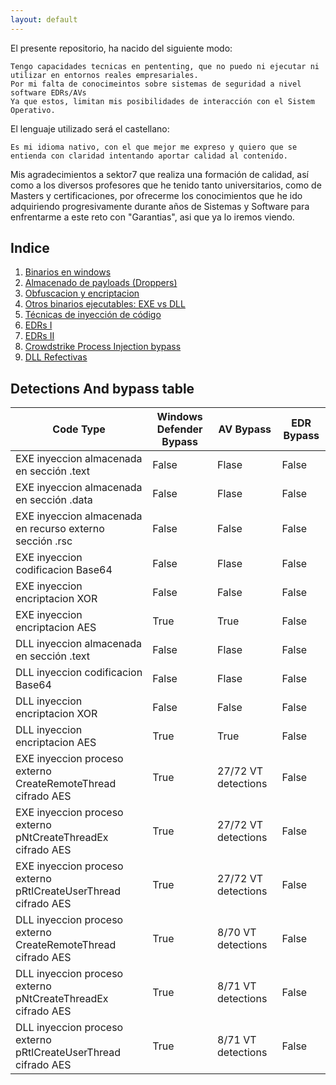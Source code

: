 ```yaml
---
layout: default
---
```



El presente repositorio, ha nacido del siguiente modo:

```
Tengo capacidades tecnicas en pententing, que no puedo ni ejecutar ni utilizar en entornos reales empresariales.
Por mi falta de conocimeintos sobre sistemas de seguridad a nivel software EDRs/AVs
Ya que estos, limitan mis posibilidades de interacción con el Sistem Operativo.
```

El lenguaje utilizado será el castellano:

```
Es mi idioma nativo, con el que mejor me expreso y quiero que se entienda con claridad intentando aportar calidad al contenido.
```

Mis agradecimientos a sektor7 que realiza una formación de calidad, así como a los diversos profesores que he tenido tanto universitarios, como de Masters y certificaciones, por ofrecerme los conocimientos que he ido adquiriendo progresivamente durante años de Sistemas y Software para enfrentarme a este reto con "Garantias", asi que ya lo  iremos viendo.

## Indice
  1. [Binarios en windows](./Binario_windows.html)
  2. [Almacenado de payloads (Droppers)](./Droppers_codigo.html)
  3. [Obfuscacion y encriptacion](./Obfuscacion_encriptacion.html)
  4. [Otros binarios ejecutables: EXE vs DLL](./exe_vs_dll.html)
  5. [Técnicas de inyección de código](./injection_types.html)
  6. [EDRs I](./EDRs.html)
  7. [EDRs II](./EDRS_deeper.html)
  8. [Crowdstrike Process Injection bypass](./Crowdstrike_bypass1_0.html)
  9. [DLL Refectivas](./DLL_reflectivas.html)

## Detections And bypass table

| Code Type  | Windows Defender Bypass | AV Bypass | EDR Bypass |
| ------------- | ------------- | ------------- | ------------- |
| EXE inyeccion almacenada en sección .text  | False | Flase | False |
| EXE inyeccion almacenada en sección .data  | False | Flase | False |
| EXE inyeccion almacenada en recurso externo sección .rsc  | False | False | False |
| EXE inyeccion codificacion Base64  | False | Flase | False | 
| EXE inyeccion encriptacion XOR  | False | False | False | 
| EXE inyeccion encriptacion AES  | True | True | False | 
| DLL inyeccion almacenada en sección .text  | False | Flase | False |
| DLL inyeccion codificacion Base64  | False | Flase | False | 
| DLL inyeccion encriptacion XOR  | False | False | False | 
| DLL inyeccion encriptacion AES  | True | True | False |
| EXE inyeccion proceso externo CreateRemoteThread cifrado AES  | True | 27/72 VT detections | False |
| EXE inyeccion proceso externo pNtCreateThreadEx cifrado AES  | True | 27/72 VT detections | False |
| EXE inyeccion proceso externo pRtlCreateUserThread cifrado AES  | True | 27/72 VT detections | False |
| DLL inyeccion proceso externo CreateRemoteThread cifrado AES  | True | 8/70 VT detections | False |
| DLL inyeccion proceso externo pNtCreateThreadEx cifrado AES  | True | 8/71 VT detections  | False |
| DLL inyeccion proceso externo pRtlCreateUserThread cifrado AES  | True | 8/71 VT detections | False |